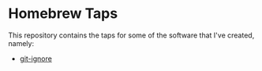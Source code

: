 # Homebrew Taps

This repository contains the taps for some of the software that I've created,
namely:

- [git-ignore](https://github.com/sondr3/git-ignore)
